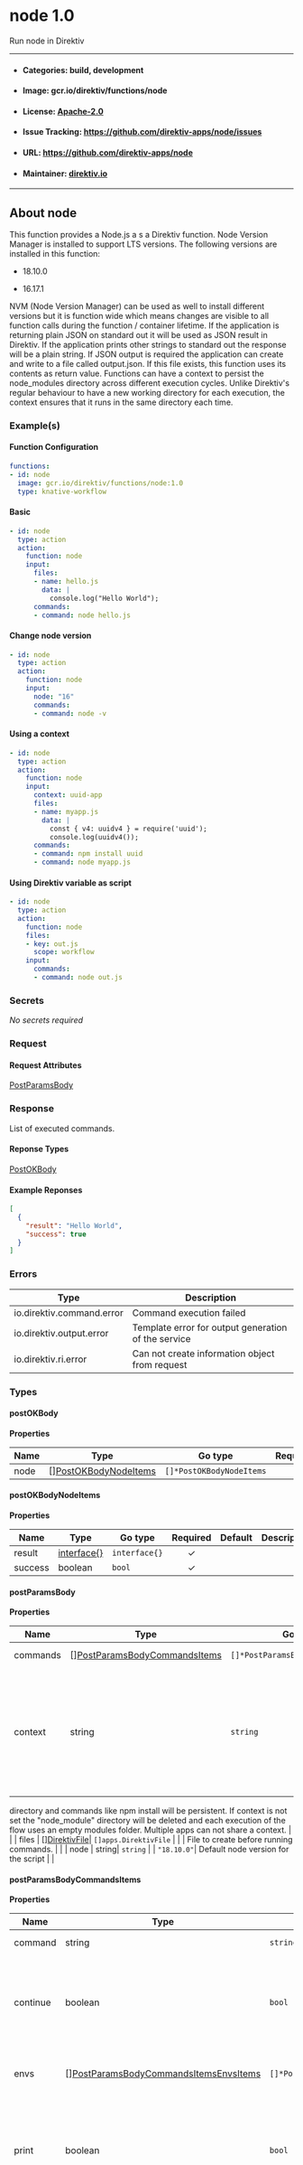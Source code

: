 
# node 1.0

Run node in Direktiv

---
- #### Categories: build, development
- #### Image: gcr.io/direktiv/functions/node 
- #### License: [Apache-2.0](https://www.apache.org/licenses/LICENSE-2.0)
- #### Issue Tracking: https://github.com/direktiv-apps/node/issues
- #### URL: https://github.com/direktiv-apps/node
- #### Maintainer: [direktiv.io](https://www.direktiv.io) 
---

## About node

This function provides a Node.js a s a Direktiv function. Node Version Manager is installed to support LTS versions. The following versions are installed in this function:

- 18.10.0

- 16.17.1

NVM (Node Version Manager) can be used as well to install different versions but it is function wide which means changes are visible to all function calls during the function / container lifetime. If the application is returning plain JSON on standard out it will be used as JSON result in Direktiv. If the application prints other strings to standard out the response will be a plain string. If JSON output is required the application can create and write to a file called output.json. If this file exists, this function uses its contents as return value.
Functions can have a context to persist the node_modules directory across different execution cycles. Unlike Direktiv's regular behaviour to have a new working directory for each execution, the context ensures that it runs in the same directory each time. 

### Example(s)
  #### Function Configuration
```yaml
functions:
- id: node
  image: gcr.io/direktiv/functions/node:1.0
  type: knative-workflow
```
   #### Basic
```yaml
- id: node 
  type: action
  action:
    function: node
    input:
      files:
      - name: hello.js
        data: |
          console.log("Hello World"); 
      commands:
      - command: node hello.js
```
   #### Change node version
```yaml
- id: node 
  type: action
  action:
    function: node
    input:
      node: "16"
      commands:
      - command: node -v
```
   #### Using a context
```yaml
- id: node 
  type: action
  action:
    function: node
    input: 
      context: uuid-app
      files: 
      - name: myapp.js
        data: |
          const { v4: uuidv4 } = require('uuid');
          console.log(uuidv4());
      commands:
      - command: npm install uuid
      - command: node myapp.js   
```
   #### Using Direktiv variable as script
```yaml
- id: node 
  type: action
  action:
    function: node
    files:
    - key: out.js
      scope: workflow
    input:
      commands:
      - command: node out.js      
```

   ### Secrets


*No secrets required*







### Request



#### Request Attributes
[PostParamsBody](#post-params-body)

### Response
  List of executed commands.
#### Reponse Types
    
  

[PostOKBody](#post-o-k-body)
#### Example Reponses
    
```json
[
  {
    "result": "Hello World",
    "success": true
  }
]
```

### Errors
| Type | Description
|------|---------|
| io.direktiv.command.error | Command execution failed |
| io.direktiv.output.error | Template error for output generation of the service |
| io.direktiv.ri.error | Can not create information object from request |


### Types
#### <span id="post-o-k-body"></span> postOKBody

  



**Properties**

| Name | Type | Go type | Required | Default | Description | Example |
|------|------|---------|:--------:| ------- |-------------|---------|
| node | [][PostOKBodyNodeItems](#post-o-k-body-node-items)| `[]*PostOKBodyNodeItems` |  | |  |  |


#### <span id="post-o-k-body-node-items"></span> postOKBodyNodeItems

  



**Properties**

| Name | Type | Go type | Required | Default | Description | Example |
|------|------|---------|:--------:| ------- |-------------|---------|
| result | [interface{}](#interface)| `interface{}` | ✓ | |  |  |
| success | boolean| `bool` | ✓ | |  |  |


#### <span id="post-params-body"></span> postParamsBody

  



**Properties**

| Name | Type | Go type | Required | Default | Description | Example |
|------|------|---------|:--------:| ------- |-------------|---------|
| commands | [][PostParamsBodyCommandsItems](#post-params-body-commands-items)| `[]*PostParamsBodyCommandsItems` |  | `[{"command":"node app.js"}]`| Array of commands. |  |
| context | string| `string` |  | | Direktiv will delete the working directory after each execution. With the context the application can run in a different
directory and commands like npm install will be persistent. If context is not set the "node_module" directory will be deleted
and each execution of the flow uses an empty modules folder. Multiple apps can not share a context. |  |
| files | [][DirektivFile](#direktiv-file)| `[]apps.DirektivFile` |  | | File to create before running commands. |  |
| node | string| `string` |  | `"18.10.0"`| Default node version for the script |  |


#### <span id="post-params-body-commands-items"></span> postParamsBodyCommandsItems

  



**Properties**

| Name | Type | Go type | Required | Default | Description | Example |
|------|------|---------|:--------:| ------- |-------------|---------|
| command | string| `string` |  | | Command to run |  |
| continue | boolean| `bool` |  | | Stops excecution if command fails, otherwise proceeds with next command |  |
| envs | [][PostParamsBodyCommandsItemsEnvsItems](#post-params-body-commands-items-envs-items)| `[]*PostParamsBodyCommandsItemsEnvsItems` |  | | Environment variables set for each command. | `[{"name":"MYVALUE","value":"hello"}]` |
| print | boolean| `bool` |  | `true`| If set to false the command will not print the full command with arguments to logs. |  |
| silent | boolean| `bool` |  | | If set to false the command will not print output to logs. |  |


#### <span id="post-params-body-commands-items-envs-items"></span> postParamsBodyCommandsItemsEnvsItems

  



**Properties**

| Name | Type | Go type | Required | Default | Description | Example |
|------|------|---------|:--------:| ------- |-------------|---------|
| name | string| `string` |  | | Name of the variable. |  |
| value | string| `string` |  | | Value of the variable. |  |

 
